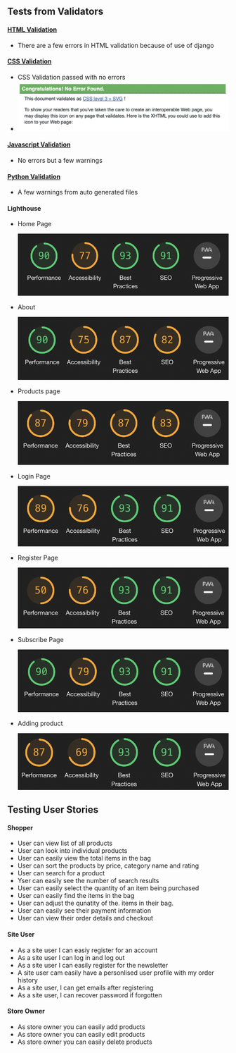 ## Tests from Validators

#### [HTML Validation](https://validator.w3.org/nu/#textarea)

- There are a few errors in HTML validation because of use of django

#### [CSS Validation](https://jigsaw.w3.org/css-validator/validator)

- CSS Validation passed with no errors
- ![results_css](readme-images/css.png)

#### [Javascript Validation](https://jshint.com/)

- No errors but a few warnings


#### [Python Validation](http://pep8online.com/)

- A few warnings from auto generated files

#### Lighthouse

- Home Page
    
    ![Home Page](readme-images/lighthouse/home-page.png)

- About
    
    ![About](readme-images/lighthouse/About.png)

- Products page
    
    ![Products page](readme-images/lighthouse/train.png)

- Login Page
    
    ![Login Page](readme-images/lighthouse/login.png)

- Register Page
    
    ![Register Page](readme-images/lighthouse/register.png)

- Subscribe Page
    
    ![Home Page](readme-images/lighthouse/subscribe.png)

- Adding product
    
    ![Add product](readme-images/lighthouse/add_product.png)

## Testing User Stories

#### Shopper
- User can view list of all products
- User can look into individual products
- User can easily view the total items in the bag
- User can sort the products by price, category name and rating
- User can search for a product
- Yser can easily see the number of search results
- User can easily select the quantity of an item being purchased
- User can easily find the items in the bag
- User can adjust the qunatity of the. items in their bag.
- User can easily see their payment information
- User can view their order details and checkout

#### Site User
- As a site user I can easiy register for an account
- As a site user I can log in and log out
- As a site user I can easily register for the newsletter
- A site user cam easily have a personlised user profile with my order history
- As a site user, I can get emails after registering
- As a site user, I can recover password if forgotten

#### Store Owner
- As store owner you can easily add products
- As store owner you can easily edit products
- As store owner you can easily delete products


